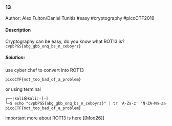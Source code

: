 ### 13

Author: Alex Fulton/Daniel Tunitis
#easy #cryptography #picoCTF2019 
#### Description

Cryptography can be easy, do you know what ROT13 is? `cvpbPGS{abg_gbb_onq_bs_n_ceboyrz}`

##### Solution:
use cyber chef to convert into ROT13
```css
picoCTF{not_too_bad_of_a_problem}
```

or using terminal
```css
┌──(kali㉿kali)-[~]
└─$ echo "cvpbPGS{abg_gbb_onq_bs_n_ceboyrz}" | tr 'A-Za-z' 'N-ZA-Mn-za-m'
picoCTF{not_too_bad_of_a_problem}

```

important 
more about ROT13 is here [[Mod26]]
